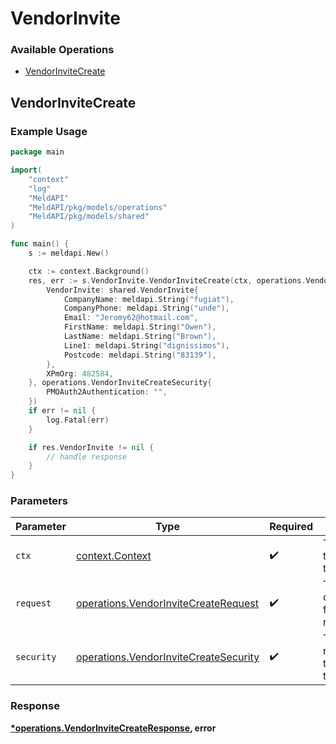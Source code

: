 # VendorInvite

### Available Operations

* [VendorInviteCreate](#vendorinvitecreate)

## VendorInviteCreate

### Example Usage

```go
package main

import(
	"context"
	"log"
	"MeldAPI"
	"MeldAPI/pkg/models/operations"
	"MeldAPI/pkg/models/shared"
)

func main() {
    s := meldapi.New()

    ctx := context.Background()
    res, err := s.VendorInvite.VendorInviteCreate(ctx, operations.VendorInviteCreateRequest{
        VendorInvite: shared.VendorInvite{
            CompanyName: meldapi.String("fugiat"),
            CompanyPhone: meldapi.String("unde"),
            Email: "Jeromy62@hotmail.com",
            FirstName: meldapi.String("Owen"),
            LastName: meldapi.String("Brown"),
            Line1: meldapi.String("dignissimos"),
            Postcode: meldapi.String("83139"),
        },
        XPmOrg: 482584,
    }, operations.VendorInviteCreateSecurity{
        PMOAuth2Authentication: "",
    })
    if err != nil {
        log.Fatal(err)
    }

    if res.VendorInvite != nil {
        // handle response
    }
}
```

### Parameters

| Parameter                                                                                      | Type                                                                                           | Required                                                                                       | Description                                                                                    |
| ---------------------------------------------------------------------------------------------- | ---------------------------------------------------------------------------------------------- | ---------------------------------------------------------------------------------------------- | ---------------------------------------------------------------------------------------------- |
| `ctx`                                                                                          | [context.Context](https://pkg.go.dev/context#Context)                                          | :heavy_check_mark:                                                                             | The context to use for the request.                                                            |
| `request`                                                                                      | [operations.VendorInviteCreateRequest](../../models/operations/vendorinvitecreaterequest.md)   | :heavy_check_mark:                                                                             | The request object to use for the request.                                                     |
| `security`                                                                                     | [operations.VendorInviteCreateSecurity](../../models/operations/vendorinvitecreatesecurity.md) | :heavy_check_mark:                                                                             | The security requirements to use for the request.                                              |


### Response

**[*operations.VendorInviteCreateResponse](../../models/operations/vendorinvitecreateresponse.md), error**

